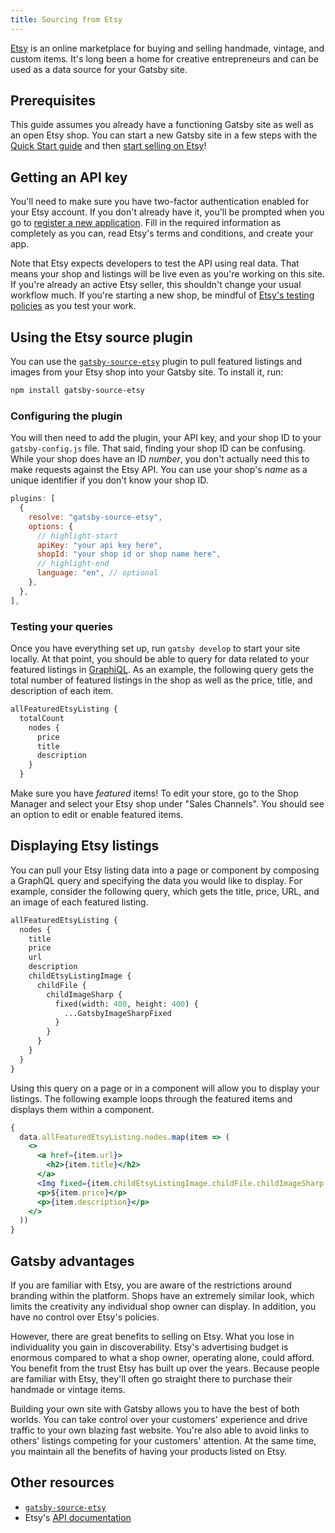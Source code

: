 ```yaml
---
title: Sourcing from Etsy
---
```


[Etsy](https://www.etsy.com/) is an online marketplace for buying and selling handmade, vintage, and custom items. It's long been a home for creative entrepreneurs and can be used as a data source for your Gatsby site.

## Prerequisites

This guide assumes you already have a functioning Gatsby site as well as an open Etsy shop. You can start a new Gatsby site in a few steps with the [Quick Start guide](/docs/quick-start) and then [start selling on Etsy](https://www.etsy.com/your/shop/create)!

## Getting an API key

You'll need to make sure you have two-factor authentication enabled for your Etsy account. If you don't already have it, you'll be prompted when you go to [register a new application](https://www.etsy.com/developers/register). Fill in the required information as completely as you can, read Etsy's terms and conditions, and create your app.

Note that Etsy expects developers to test the API using real data. That means your shop and listings will be live even as you're working on this site. If you're already an active Etsy seller, this shouldn't change your usual workflow much. If you're starting a new shop, be mindful of [Etsy's testing policies](https://www.etsy.com/developers/documentation/getting_started/testing#section_etsy_api_testing_policies) as you test your work.

## Using the Etsy source plugin

You can use the [`gatsby-source-etsy`](/packages/gatsby-source-etsy/) plugin to pull featured listings and images from your Etsy shop into your Gatsby site. To install it, run:

```bash
npm install gatsby-source-etsy
```

### Configuring the plugin

You will then need to add the plugin, your API key, and your shop ID to your `gatsby-config.js` file. That said, finding your shop ID can be confusing. While your shop does have an ID _number_, you don't actually need this to make requests against the Etsy API. You can use your shop's _name_ as a unique identifier if you don't know your shop ID.

```js:title=gatsby-config.js
plugins: [
  {
    resolve: "gatsby-source-etsy",
    options: {
      // highlight-start
      apiKey: "your api key here",
      shopId: "your shop id or shop name here",
      // highlight-end
      language: "en", // optional
    },
  },
],
```

### Testing your queries

Once you have everything set up, run `gatsby develop` to start your site locally. At that point, you should be able to query for data related to your featured listings in [GraphiQL](/docs/running-queries-with-graphiql/). As an example, the following query gets the total number of featured listings in the shop as well as the price, title, and description of each item.

```graphql
allFeaturedEtsyListing {
  totalCount
    nodes {
      price
      title
      description
    }
  }
```

Make sure you have _featured_ items! To edit your store, go to the Shop Manager and select your Etsy shop under "Sales Channels". You should see an option to edit or enable featured items.

## Displaying Etsy listings

You can pull your Etsy listing data into a page or component by composing a GraphQL query and specifying the data you would like to display. For example, consider the following query, which gets the title, price, URL, and an image of each featured listing.

```graphql
allFeaturedEtsyListing {
  nodes {
    title
    price
    url
    description
    childEtsyListingImage {
      childFile {
        childImageSharp {
          fixed(width: 400, height: 400) {
            ...GatsbyImageSharpFixed
          }
        }
      }
    }
  }
}
```

Using this query on a page or in a component will allow you to display your listings. The following example loops through the featured items and displays them within a component.

```jsx
{
  data.allFeaturedEtsyListing.nodes.map(item => (
    <>
      <a href={item.url}>
        <h2>{item.title}</h2>
      </a>
      <Img fixed={item.childEtsyListingImage.childFile.childImageSharp.fixed} />
      <p>${item.price}</p>
      <p>{item.description}</p>
    </>
  ))
}
```

## Gatsby advantages

If you are familiar with Etsy, you are aware of the restrictions around branding within the platform. Shops have an extremely similar look, which limits the creativity any individual shop owner can display. In addition, you have no control over Etsy's policies.

However, there are great benefits to selling on Etsy. What you lose in individuality you gain in discoverability. Etsy's advertising budget is enormous compared to what a shop owner, operating alone, could afford. You benefit from the trust Etsy has built up over the years. Because people are familiar with Etsy, they'll often go straight there to purchase their handmade or vintage items.

Building your own site with Gatsby allows you to have the best of both worlds. You can take control over your customers' experience and drive traffic to your own blazing fast website. You're also able to avoid links to others' listings competing for your customers' attention. At the same time, you maintain all the benefits of having your products listed on Etsy.

## Other resources

- [`gatsby-source-etsy`](/packages/gatsby-source-etsy/)
- Etsy's [API documentation](https://www.etsy.com/developers/documentation/)
